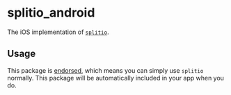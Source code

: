 # splitio\_android

The iOS implementation of [`splitio`][1].

## Usage

This package is [endorsed][2], which means you can simply use `splitio`
normally. This package will be automatically included in your app when you do.

[1]: https://pub.dev/packages/splitio
[2]: https://flutter.dev/docs/development/packages-and-plugins/developing-packages#endorsed-federated-plugin
